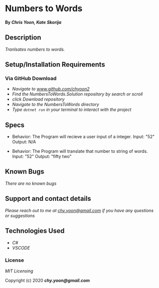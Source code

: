 # Numbers to Words

#### By _**Chris Yoon, Kate Skorija**_

## Description
_Tranlsates numbers to words._

## Setup/Installation Requirements 

### Via GitHub Download

* _Navigate to www.github.com/chyoon2_
* _Find the NumbersToWords.Solution repository by search or scroll_
* _click Download repository_
* _Navigate to the NumbersToWords directory_
* _Type `dotnet run` in your terminal to interact with the project_


## Specs

* Behavior: The Program will recieve a user input of a integer.
Input: "52"
Output: N/A 

* Behavior: The Program will translate that number to string of words.
Input: "52"
Output: "fifty two"


## Known Bugs

_There are no known bugs_

## Support and contact details

_Please reach out to me at chy.yoon@gmail.com if you have any questions or suggestions_

## Technologies Used

* _C#_
* _VSCODE_

### License

*MIT Licensing*

Copyright (c) 2020 **_chy.yoon@gmail.com_**
